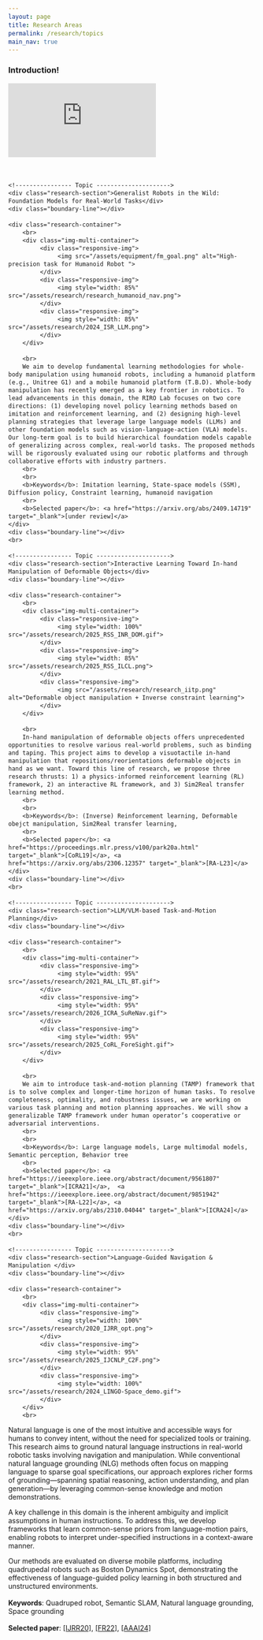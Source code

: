 ```yaml
---
layout: page
title: Research Areas
permalink: /research/topics
main_nav: true
---
```


<h3>Introduction!</h3>

<div class="video-single-container">
    <iframe src="https://www.youtube.com/embed/U--BgrBPQfI?start=37&end=86&loop=1" title="YouTube video player" frameborder="0" allow="accelerometer; autoplay; clipboard-write; encrypted-media; gyroscope; picture-in-picture; web-share" allowfullscreen align="middle" seamless></iframe>
</div>
<br>
<br>


<div class="research">

    <!---------------- Topic --------------------->
    <div class="research-section">Generalist Robots in the Wild: Foundation Models for Real-World Tasks</div>
    <div class="boundary-line"></div>

    <div class="research-container">
        <br>
        <div class="img-multi-container">
             <div class="responsive-img">
                  <img src="/assets/equipment/fm_goal.png" alt="High-precision task for Humanoid Robot ">
             </div>
             <div class="responsive-img">
                  <img style="width: 85%" src="/assets/research/research_humanoid_nav.png">
             </div>
             <div class="responsive-img">
                  <img style="width: 85%" src="/assets/research/2024_ISR_LLM.png">
             </div>
        </div>

        <br>
        We aim to develop fundamental learning methodologies for whole-body manipulation using humanoid robots, including a humanoid platform (e.g., Unitree G1) and a mobile humanoid platform (T.B.D). Whole-body manipulation has recently emerged as a key frontier in robotics. To lead advancements in this domain, the RIRO Lab focuses on two core directions: (1) developing novel policy learning methods based on imitation and reinforcement learning, and (2) designing high-level planning strategies that leverage large language models (LLMs) and other foundation models such as vision-language-action (VLA) models. Our long-term goal is to build hierarchical foundation models capable of generalizing across complex, real-world tasks. The proposed methods will be rigorously evaluated using our robotic platforms and through collaborative efforts with industry partners.
        <br>
        <br>
        <b>Keywords</b>: Imitation learning, State-space models (SSM), Diffusion policy, Constraint learning, humanoid navigation
        <br>    
        <b>Selected paper</b>: <a href="https://arxiv.org/abs/2409.14719" target="_blank">[under review]</a> 
    </div>
    <div class="boundary-line"></div>
    <br>

    <!---------------- Topic --------------------->
    <div class="research-section">Interactive Learning Toward In-hand Manipulation of Deformable Objects</div>
    <div class="boundary-line"></div>

    <div class="research-container">
        <br>
        <div class="img-multi-container">
             <div class="responsive-img">
                  <img style="width: 100%" src="/assets/research/2025_RSS_INR_DOM.gif">
             </div>
             <div class="responsive-img">
                  <img style="width: 85%" src="/assets/research/2025_RSS_ILCL.png">
             </div>
             <div class="responsive-img">
                  <img src="/assets/research/research_iitp.png" alt="Deformable object manipulation + Inverse constraint learning">
             </div>
        </div>
        
        <br>
        In-hand manipulation of deformable objects offers unprecedented opportunities to resolve various real-world problems, such as binding and taping. This project aims to develop a visuotactile in-hand manipulation that repositions/reorientations deformable objects in hand as we want. Toward this line of research, we propose three research thrusts: 1) a physics-informed reinforcement learning (RL) framework, 2) an interactive RL framework, and 3) Sim2Real transfer learning method.
        <br>
        <br>
        <b>Keywords</b>: (Inverse) Reinforcement learning, Deformable obejct manipulation, Sim2Real transfer learning, 
        <br>    
        <b>Selected paper</b>: <a href="https://proceedings.mlr.press/v100/park20a.html" target="_blank">[CoRL19]</a>, <a href="https://arxiv.org/abs/2306.12357" target="_blank">[RA-L23]</a> 
    </div>
    <div class="boundary-line"></div>
    <br>

    <!---------------- Topic --------------------->
    <div class="research-section">LLM/VLM-based Task-and-Motion Planning</div>
    <div class="boundary-line"></div>

    <div class="research-container">
        <br>
        <div class="img-multi-container">
             <div class="responsive-img">
                  <img style="width: 95%" src="/assets/research/2021_RAL_LTL_BT.gif">
             </div>
             <div class="responsive-img">
                  <img style="width: 95%" src="/assets/research/2026_ICRA_SuReNav.gif">
             </div>
             <div class="responsive-img">
                  <img style="width: 95%" src="/assets/research/2025_CoRL_ForeSight.gif">
             </div>
        </div>
        
        <br>
        We aim to introduce task-and-motion planning (TAMP) framework that is to solve complex and longer-time horizon of human tasks. To resolve completeness, optimality, and robustness issues, we are working on various task planning and motion planning approaches. We will show a generalizable TAMP framework under human operator’s cooperative or adversarial interventions.
        <br>    
        <br>
        <b>Keywords</b>: Large language models, Large multimodal models, Semantic perception, Behavior tree
        <br>        
        <b>Selected paper</b>: <a href="https://ieeexplore.ieee.org/abstract/document/9561807" target="_blank">[ICRA21]</a>,  <a href="https://ieeexplore.ieee.org/abstract/document/9851942" target="_blank">[RA-L22]</a>, <a href="https://arxiv.org/abs/2310.04044" target="_blank">[ICRA24]</a>       
    </div>
    <div class="boundary-line"></div>
    <br>

    <!---------------- Topic --------------------->
    <div class="research-section">Language-Guided Navigation & Manipulation </div>
    <div class="boundary-line"></div>

    <div class="research-container">
        <br>
        <div class="img-multi-container">
             <div class="responsive-img">
                  <img style="width: 100%" src="/assets/research/2020_IJRR_opt.png">
             </div>
             <div class="responsive-img">
                  <img style="width: 95%" src="/assets/research/2025_IJCNLP_C2F.png">
             </div>
             <div class="responsive-img">
                  <img style="width: 100%" src="/assets/research/2024_LINGO-Space_demo.gif">
             </div>
        </div>
        <br>
Natural language is one of the most intuitive and accessible ways for humans to convey intent, without the need for specialized tools or training. This research aims to ground natural language instructions in real-world robotic tasks involving navigation and manipulation. While conventional natural language grounding (NLG) methods often focus on mapping language to sparse goal specifications, our approach explores richer forms of grounding—spanning spatial reasoning, action understanding, and plan generation—by leveraging common-sense knowledge and motion demonstrations.

A key challenge in this domain is the inherent ambiguity and implicit assumptions in human instructions. To address this, we develop frameworks that learn common-sense priors from language-motion pairs, enabling robots to interpret under-specified instructions in a context-aware manner.

Our methods are evaluated on diverse mobile platforms, including quadrupedal robots such as Boston Dynamics Spot, demonstrating the effectiveness of language-guided policy learning in both structured and unstructured environments.
        <br>
        <br>
        <b>Keywords</b>: Quadruped robot, Semantic SLAM, Natural language grounding, Space grounding
        <br>        
        <b>Selected paper</b>: <a href="https://journals.sagepub.com/eprint/PSW4Z5AXF4AYTSXRN7AI/full" target="_blank">[IJRR20]</a>, <a href="http://fieldrobotics.net/Field_Robotics/Volume_2_files/Vol2_17.pdf" target="_blank">[FR22]</a>, <a href="https://arxiv.org/abs/2402.01183" target="_blank">[AAAI24]</a>
    </div>
    <div class="boundary-line"></div>
    <br>


</div>
